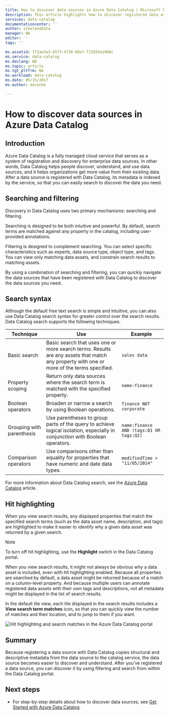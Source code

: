 ```yaml
---
title: How to discover data sources in Azure Data Catalog | Microsoft Docs
description: This article highlights how to discover registered data assets with Azure Data Catalog, including searching and filtering and using the hit highlighting capabilities of the Azure Data Catalog portal.
services: data-catalog
documentationcenter: ''
author: steelanddata
manager: NA
editor: ''
tags: ''

ms.assetid: f72ae3a3-6573-4710-89a7-f13555e1968c
ms.service: data-catalog
ms.devlang: NA
ms.topic: article
ms.tgt_pltfrm: NA
ms.workload: data-catalog
ms.date: 05/15/2017
ms.author: maroche

---
```

# How to discover data sources in Azure Data Catalog
## Introduction
Azure Data Catalog is a fully managed cloud service that serves as a system of registration and discovery for enterprise data sources. In other words, Data Catalog helps people discover, understand, and use data sources, and it helps organizations get more value from their existing data. After a data source is registered with Data Catalog, its metadata is indexed by the service, so that you can easily search to discover the data you need.

## Searching and filtering
Discovery in Data Catalog uses two primary mechanisms: searching and filtering.

Searching is designed to be both intuitive and powerful. By default, search terms are matched against any property in the catalog, including user-provided annotations.

Filtering is designed to complement searching. You can select specific characteristics such as experts, data source type, object type, and tags. You can view only matching data assets, and constrain search results to matching assets.

By using a combination of searching and filtering, you can quickly navigate the data sources that have been registered with Data Catalog to discover the data sources you need.

## Search syntax
Although the default free text search is simple and intuitive, you can also use Data Catalog search syntax for greater control over the search results. Data Catalog search supports the following techniques:

| Technique | Use | Example |
| --- | --- | --- |
| Basic search |Basic search that uses one or more search terms. Results are any assets that match any property with one or more of the terms specified. |`sales data` |
| Property scoping |Return only data sources where the search term is matched with the specified property. |`name:finance` |
| Boolean operators |Broaden or narrow a search by using Boolean operations. |`finance NOT corporate` |
| Grouping with parenthesis |Use parentheses to group parts of the query to achieve logical isolation, especially in conjunction with Boolean operators. |`name:finance AND (tags:Q1 OR tags:Q2)` |
| Comparison operators |Use comparisons other than equality for properties that have numeric and date data types. |`modifiedTime > "11/05/2014"` |

For more information about Data Catalog search, see the [Azure Data Catalog](https://msdn.microsoft.com/library/azure/mt267594.aspx) article.

## Hit highlighting
When you view search results, any displayed properties that match the specified search terms (such as the data asset name, description, and tags) are highlighted to make it easier to identify why a given data asset was returned by a given search.

> [!NOTE]
> To turn off hit highlighting, use the **Highlight** switch in the Data Catalog portal.
>
>

When you view search results, it might not always be obvious why a data asset is included, even with hit highlighting enabled. Because all properties are searched by default, a data asset might be returned because of a match on a column-level property. And because multiple users can annotate registered data assets with their own tags and descriptions, not all metadata might be displayed in the list of search results.

In the default tile view, each tile displayed in the search results includes a **View search term matches** icon, so that you can quickly view the number of matches and their location, and to jump to them if you want.

 ![Hit highlighting and search matches in the Azure Data Catalog portal](./media/data-catalog-how-to-discover/search-matches.png)

## Summary
Because registering a data source with Data Catalog copies structural and descriptive metadata from the data source to the catalog service, the data source becomes easier to discover and understand. After you've registered a data source, you can discover it by using filtering and search from within the Data Catalog portal.

## Next steps
* For step-by-step details about how to discover data sources, see [Get Started with Azure Data Catalog](data-catalog-get-started.md).
